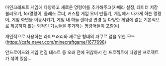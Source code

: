 마인크래프트 게임에 다양하고 새로운 명령어를 추가해주고(카메라 설정, 데이터 저장 불러오기, for명령어, 클래스 로더, 커스텀 게임 오버 만들기, 게임에서 나가게 하는 명령어, 게임 화면을 이동시키기, 게임 내 하늘 렌더링 변경 등 다양한 게임에 없는 기본적으로 제공하지 않는 외적인 기능들을 추가하는 명령어들이 포함됨)

개인적으로 사용하는 라이브러리와 새로운 형태의 파쿠르 맵을 위한 모드(https://cafe.naver.com/minecraftgame/1677698)

안드로이드와 게임 연결 테스트 등 오래 전에 귀찮아서 한 프로젝트에 다양한 프로젝트가 섞여 있음...
